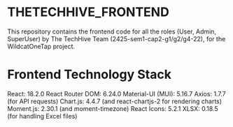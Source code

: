 # THETECHHIVE_FRONTEND

This repository contains the frontend code for all the roles (User, Admin, SuperUser) by The TechHive Team (2425-sem1-cap2-g1/g2/g4-22), for the WildcatOneTap project.

# Frontend Technology Stack
React: 18.2.0
React Router DOM: 6.24.0
Material-UI (MUI): 5.16.7
Axios: 1.7.7 (for API requests)
Chart.js: 4.4.7 (and react-chartjs-2 for rendering charts)
Moment.js: 2.30.1 (and moment-timezone)
React Icons: 5.2.1
XLSX: 0.18.5 (for handling Excel files)